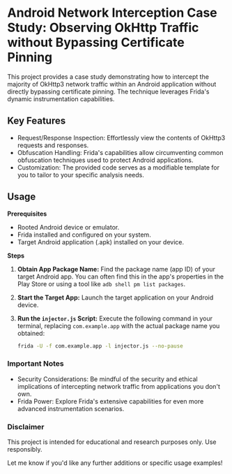 # Android Network Interception Case Study: Observing OkHttp Traffic without Bypassing Certificate Pinning

This project provides a case study demonstrating how to intercept the majority of OkHttp3 network traffic within an Android application without directly bypassing certificate pinning. The technique leverages Frida's dynamic instrumentation capabilities.

## Key Features

- Request/Response Inspection: Effortlessly view the contents of OkHttp3 requests and responses.
- Obfuscation Handling: Frida's capabilities allow circumventing common obfuscation techniques used to protect Android applications.
- Customization: The provided code serves as a modifiable template for you to tailor to your specific analysis needs.

## Usage

**Prerequisites**

* Rooted Android device or emulator.
* Frida installed and configured on your system.
* Target Android application (.apk) installed on your device.

**Steps**

1. **Obtain App Package Name:** Find the package name (app ID) of your target Android app. You can often find this in the app's properties in the Play Store or using a tool like `adb shell pm list packages`.

2. **Start the Target App:** Launch the target application on your Android device.

3. **Run the `injector.js` Script:** Execute the following command in your terminal, replacing `com.example.app` with the actual package name you obtained:

   ```bash
   frida -U -f com.example.app -l injector.js --no-pause
   ```

### Important Notes

- Security Considerations: Be mindful of the security and ethical implications of intercepting network traffic from applications you don't own.
- Frida Power: Explore Frida's extensive capabilities for even more advanced instrumentation scenarios.


### Disclaimer

This project is intended for educational and research purposes only. Use responsibly.

Let me know if you'd like any further additions or specific usage examples!
